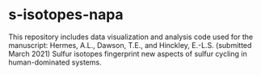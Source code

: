 # s-isotopes-napa

This repository includes data visualization and analysis code used for the manuscript:
Hermes, A.L., Dawson, T.E., and Hinckley, E.-L.S. (submitted March 2021) Sulfur isotopes fingerprint new aspects of sulfur cycling in human-dominated systems.
